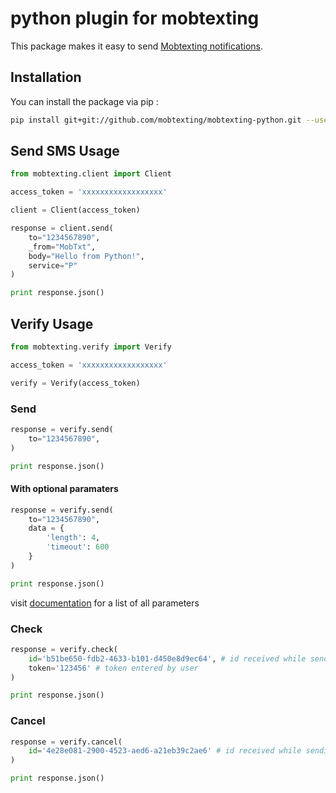 # python plugin for mobtexting

This package makes it easy to send [Mobtexting notifications](https://mobtexting.com).

## Installation

You can install the package via pip :

``` bash
pip install git+git://github.com/mobtexting/mobtexting-python.git --user
```

## Send SMS Usage

```python
from mobtexting.client import Client

access_token = 'xxxxxxxxxxxxxxxxxx'

client = Client(access_token)

response = client.send(
    to="1234567890",
    _from="MobTxt",
    body="Hello from Python!",
    service="P"
)

print response.json()
```

## Verify Usage
```python
from mobtexting.verify import Verify

access_token = 'xxxxxxxxxxxxxxxxxx'

verify = Verify(access_token)
```
### Send

```python
response = verify.send(
    to="1234567890",
)

print response.json()
```
#### With optional paramaters
```python
response = verify.send(
    to="1234567890",
    data = {
        'length': 4,
        'timeout': 600
    }
)

print response.json()
```
visit [documentation](https://portal.mobtexting.com/docs/v2/verify "documentation") for a list of all parameters

### Check

```python
response = verify.check(
    id='b51be650-fdb2-4633-b101-d450e8d9ec64', # id received while sending
    token='123456' # token entered by user
)

print response.json()
```

### Cancel
```python
response = verify.cancel(
    id='4e28e081-2900-4523-aed6-a21eb39c2ae6' # id received while sending
)

print response.json()
```

